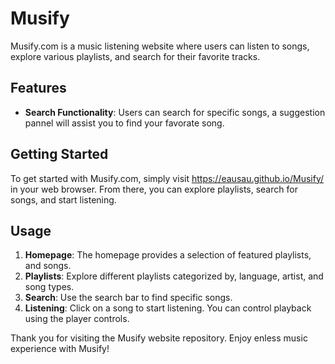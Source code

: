 # Musify

Musify.com is a music listening website where users can listen to songs, explore various playlists, and search for their favorite tracks.

## Features

- **Search Functionality**: Users can search for specific songs, a suggestion pannel will assist you to find your favorate song.

## Getting Started

To get started with Musify.com, simply visit https://eausau.github.io/Musify/ in your web browser. From there, you can explore playlists, search for songs, and start listening.

## Usage

1. **Homepage**: The homepage provides a selection of featured playlists, and songs.
2. **Playlists**: Explore different playlists categorized by, language, artist, and song types.
3. **Search**: Use the search bar to find specific songs.
4. **Listening**: Click on a song to start listening. You can control playback using the player controls.

Thank you for visiting the Musify website repository. Enjoy enless music experience with Musify!
